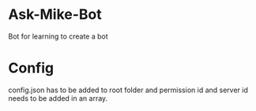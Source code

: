 # Ask-Mike-Bot
 Bot for learning to create a bot

 # Config
 config.json has to be added to root folder and permission id and server id needs to be added in an array.
